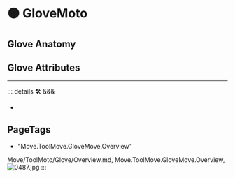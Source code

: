 
# 🟠 <move>GloveMoto</move>

## Glove Anatomy

## Glove Attributes

---

<!-- =================================================== -->
<!-- =================================================== -->
<!-- =================================================== -->
<!-- =================================================== -->
<!-- =================================================== -->
::: details 🛠 <dev>&&&</dev>

-

<h2>PageTags</h2>

- "Move.ToolMove.GloveMove.Overview"

Move/ToolMoto/Glove/Overview.md, <dev>Move.ToolMove.GloveMove.Overview</dev>, ![0487.jpg](/PaperPhoto/0487.jpg)
:::
